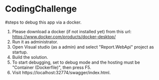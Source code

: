 # CodingChallenge

#steps to debug this app via a docker.

1. Please download a docker (if not installed yet) from this url: https://www.docker.com/products/docker-desktop/
2. Run it as administrator.
3. Open Visual studio (as a admin) and select "Report.WebApi" project as startup.
4. Build the solution.
5. To start debugging, set to debug mode and the hosting must be "Container (Dockerfile)", then press F5.
4. Visit https://localhost:32774/swagger/index.html.